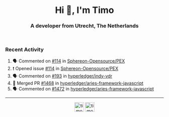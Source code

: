 <h1 align="center">Hi 👋, I'm Timo</h1>
<h3 align="center">A developer from Utrecht, The Netherlands</h3>
<br/>
<!-- https://github.com/rahuldkjain/github-profile-readme-generator --!>

<!--  <p align="left"><img src="https://github-readme-stats.vercel.app/api?username=timoglastra&show_icons=true&count_private=true&" alt="timoglastra" /></p> --!>

<!--
Github language stats
<p align="left"><img src="https://github-readme-stats.vercel.app/api/top-langs/?username=timoglastra&layout=compact" alt="timoglastra" /><p>
-->

<!-- Codestats language stats -->
<!-- <p align="left"><img src="https://codestats-readme.vercel.app/api/top-langs/?username=timoglastra&layout=compact&language_count=12" alt="timoglastra" /><p>    --!>
  
<h3>Recent Activity</h3>

<!--START_SECTION:activity-->
1. 🗣 Commented on [#114](https://github.com/Sphereon-Opensource/PEX/issues/114) in [Sphereon-Opensource/PEX](https://github.com/Sphereon-Opensource/PEX)
2. ❗️ Opened issue [#114](https://github.com/Sphereon-Opensource/PEX/issues/114) in [Sphereon-Opensource/PEX](https://github.com/Sphereon-Opensource/PEX)
3. 🗣 Commented on [#193](https://github.com/hyperledger/indy-vdr/issues/193) in [hyperledger/indy-vdr](https://github.com/hyperledger/indy-vdr)
4. 🎉 Merged PR [#1468](https://github.com/hyperledger/aries-framework-javascript/pull/1468) in [hyperledger/aries-framework-javascript](https://github.com/hyperledger/aries-framework-javascript)
5. 🗣 Commented on [#1472](https://github.com/hyperledger/aries-framework-javascript/issues/1472) in [hyperledger/aries-framework-javascript](https://github.com/hyperledger/aries-framework-javascript)
<!--END_SECTION:activity-->

---

<p align="center">
<a href="https://twitter.com/timoglastra" target="blank"><img align="center" src="https://cdn.jsdelivr.net/npm/simple-icons@3.0.1/icons/twitter.svg" alt="timoglastra" height="30" width="30" /></a>
<a href="https://linkedin.com/in/timoglastra" target="blank"><img align="center" src="https://cdn.jsdelivr.net/npm/simple-icons@3.0.1/icons/linkedin.svg" alt="timoglastra" height="30" width="30" /></a>
</p>



